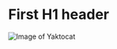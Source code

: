 # First H1 header


![Image of Yaktocat](https://octodex.github.com/images/yaktocat.png)































